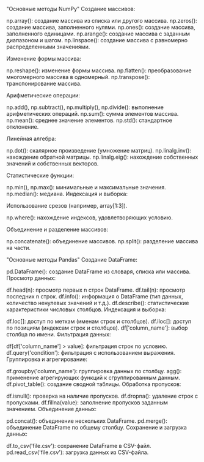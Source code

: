 "Основные методы NumPy"
Создание массивов:

np.array(): создание массива из списка или другого массива.
np.zeros(): создание массива, заполненного нулями.
np.ones(): создание массива, заполненного единицами.
np.arange(): создание массива с заданным диапазоном и шагом.
np.linspace(): создание массива с равномерно распределенными значениями.


Изменение формы массива:

np.reshape(): изменение формы массива.
np.flatten(): преобразование многомерного массива в одномерный.
np.transpose(): транспонирование массива.


Арифметические операции:

np.add(), np.subtract(), np.multiply(), np.divide(): выполнение арифметических операций.
np.sum(): сумма элементов массива.
np.mean(): среднее значение элементов.
np.std(): стандартное отклонение.


Линейная алгебра:

np.dot(): скалярное произведение (умножение матриц).
np.linalg.inv(): нахождение обратной матрицы.
np.linalg.eig(): нахождение собственных значений и собственных векторов.


Статистические функции:

np.min(), np.max(): минимальные и максимальные значения.
np.median(): медиана.
Индексация и выборка:

Использование срезов (например, array[1:3]).

np.where(): нахождение индексов, удовлетворяющих условию.

Объединение и разделение массивов:

np.concatenate(): объединение массивов.
np.split(): разделение массива на части.



"Основные методы Pandas"
Создание DataFrame:

pd.DataFrame(): создание DataFrame из словаря, списка или массива.
Просмотр данных:

df.head(n): просмотр первых n строк DataFrame.
df.tail(n): просмотр последних n строк.
df.info(): информация о DataFrame (тип данных, количество ненулевых значений и т.д.).
df.describe(): статистические характеристики числовых столбцов.
Индексация и выборка:

df.loc[]: доступ по меткам (именам строк и столбцов).
df.iloc[]: доступ по позициям (индексам строк и столбцов).
df['column_name']: выбор столбца по имени.
Фильтрация данных:

df[df['column_name'] > value]: фильтрация строк по условию.
df.query('condition'): фильтрация с использованием выражения.
Группировка и агрегирование:

df.groupby('column_name'): группировка данных по столбцу.
agg(): применение агрегирующих функций к сгруппированным данным.
df.pivot_table(): создание сводной таблицы.
Обработка пропусков:

df.isnull(): проверка на наличие пропусков.
df.dropna(): удаление строк с пропусками.
df.fillna(value): заполнение пропусков заданным значением.
Объединение данных:

pd.concat(): объединение нескольких DataFrame.
pd.merge(): объединение DataFrame по общему столбцу.
Сохранение и загрузка данных:

df.to_csv('file.csv'): сохранение DataFrame в CSV-файл.
pd.read_csv('file.csv'): загрузка данных из CSV-файла.